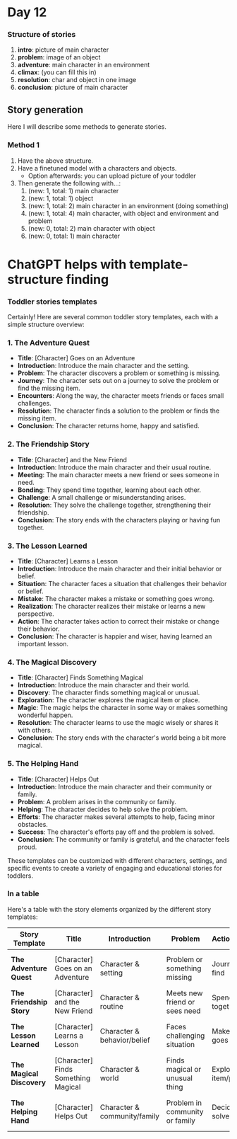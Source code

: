 # Day 12

### Structure of stories

1. **intro**: picture of main character
2. **problem**: image of an object
3. **adventure**: main character in an environment
4. **climax**: (you can fill this in)
5. **resolution**: char and object in one image
6. **conclusion**: picture of main character

## Story generation

Here I will describe some methods to generate stories.

### Method 1

1. Have the above structure.
2. Have a finetuned model with a characters and objects.
    - Option afterwards: you can upload picture of your toddler
3. Then generate the following with...:
    1. (new: 1, total: 1) main character
    2. (new: 1, total: 1) object
    3. (new: 1, total: 2) main character in an environment (doing something)
    4. (new: 1, total: 4) main character, with object and environment and problem
    5. (new: 0, total: 2) main character with object
    6. (new: 0, total: 1) main character


# ChatGPT helps with template-structure finding

### Toddler stories templates

Certainly! Here are several common toddler story templates, each with a simple structure overview:

### 1. **The Adventure Quest**
- **Title**: [Character] Goes on an Adventure
- **Introduction**: Introduce the main character and the setting.
- **Problem**: The character discovers a problem or something is missing.
- **Journey**: The character sets out on a journey to solve the problem or find the missing item.
- **Encounters**: Along the way, the character meets friends or faces small challenges.
- **Resolution**: The character finds a solution to the problem or finds the missing item.
- **Conclusion**: The character returns home, happy and satisfied.

### 2. **The Friendship Story**
- **Title**: [Character] and the New Friend
- **Introduction**: Introduce the main character and their usual routine.
- **Meeting**: The main character meets a new friend or sees someone in need.
- **Bonding**: They spend time together, learning about each other.
- **Challenge**: A small challenge or misunderstanding arises.
- **Resolution**: They solve the challenge together, strengthening their friendship.
- **Conclusion**: The story ends with the characters playing or having fun together.

### 3. **The Lesson Learned**
- **Title**: [Character] Learns a Lesson
- **Introduction**: Introduce the main character and their initial behavior or belief.
- **Situation**: The character faces a situation that challenges their behavior or belief.
- **Mistake**: The character makes a mistake or something goes wrong.
- **Realization**: The character realizes their mistake or learns a new perspective.
- **Action**: The character takes action to correct their mistake or change their behavior.
- **Conclusion**: The character is happier and wiser, having learned an important lesson.

### 4. **The Magical Discovery**
- **Title**: [Character] Finds Something Magical
- **Introduction**: Introduce the main character and their world.
- **Discovery**: The character finds something magical or unusual.
- **Exploration**: The character explores the magical item or place.
- **Magic**: The magic helps the character in some way or makes something wonderful happen.
- **Resolution**: The character learns to use the magic wisely or shares it with others.
- **Conclusion**: The story ends with the character's world being a bit more magical.

### 5. **The Helping Hand**
- **Title**: [Character] Helps Out
- **Introduction**: Introduce the main character and their community or family.
- **Problem**: A problem arises in the community or family.
- **Helping**: The character decides to help solve the problem.
- **Efforts**: The character makes several attempts to help, facing minor obstacles.
- **Success**: The character's efforts pay off and the problem is solved.
- **Conclusion**: The community or family is grateful, and the character feels proud.

These templates can be customized with different characters, settings, and specific events to create a variety of engaging and educational stories for toddlers.

### In a table

Here's a table with the story elements organized by the different story templates:

| Story Template         | Title                       | Introduction                   | Problem                          | Action/Exploration                 | Challenges                    | Resolution                      | Conclusion                      |
|------------------------|-----------------------------|--------------------------------|----------------------------------|------------------------------------|--------------------------------|--------------------------------|---------------------------------|
| **The Adventure Quest** | [Character] Goes on an Adventure | Character & setting            | Problem or something missing     | Journey to solve or find           | Meets friends or faces challenges | Finds solution or missing item  | Returns home happy              |
| **The Friendship Story** | [Character] and the New Friend | Character & routine            | Meets new friend or sees need    | Spend time together                | Challenge or misunderstanding    | Solve challenge together        | Ends with fun or play           |
| **The Lesson Learned** | [Character] Learns a Lesson | Character & behavior/belief    | Faces challenging situation      | Makes mistake or goes wrong        | Realizes mistake or new perspective | Corrects mistake or changes behavior | Happier and wiser               |
| **The Magical Discovery** | [Character] Finds Something Magical | Character & world              | Finds magical or unusual thing   | Explores magical item/place        | Magic helps or creates wonder    | Learns to use or shares magic    | World becomes more magical      |
| **The Helping Hand** | [Character] Helps Out        | Character & community/family   | Problem in community or family   | Decides to help solve              | Faces minor obstacles            | Efforts pay off, problem solved  | Community/family grateful        |
